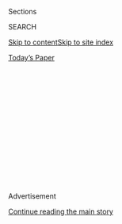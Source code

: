 <div id="app">

<div>

<div>

<div>

<div class="NYTAppHideMasthead css-1q2w90k e1suatyy0">

<div class="section css-ui9rw0 e1suatyy2">

<div class="css-eph4ug er09x8g0">

<div class="css-6n7j50">

</div>

<span class="css-1dv1kvn">Sections</span>

<div class="css-10488qs">

<span class="css-1dv1kvn">SEARCH</span>

</div>

[Skip to content](#site-content)[Skip to site index](#site-index)

</div>

<div class="css-10698na e1huz5gh0">

</div>

</div>

<div id="masthead-bar-one" class="section hasLinks css-15hmgas e1csuq9d3">

<div class="css-uqyvli e1csuq9d0">

</div>

<div class="css-1uqjmks e1csuq9d1">

</div>

<div class="css-9e9ivx">

[](https://myaccount.nytimes.com/auth/login?response_type=cookie&client_id=vi)

</div>

<div class="css-1bvtpon e1csuq9d2">

[Today’s Paper](https://www.nytimes.com/section/todayspaper)

</div>

</div>

</div>

</div>

<div data-aria-hidden="false">

<div id="site-content" role="main">

<div>

<div class="css-1aor85t" style="opacity:0.000000001;z-index:-1;visibility:hidden">

<div class="css-1hqnpie">

<div class="css-epjblv">

<span class="css-z6pdnw">How We Retain the Memory of Japan’s Atomic
Bombings: Books</span>

</div>

<div class="css-k008qs">

<div class="css-1iwv8en">

<span class="css-18z7m18"></span>

<div>

<div>

</div>

</div>

</div>

<span class="css-1n6z4y">https://nyti.ms/2PtRPMw</span>

<div class="css-1705lsu">

<div class="css-4xjgmj">

<div class="css-4skfbu" role="toolbar" data-aria-label="Social Media Share buttons, Save button, and Comments Panel with current comment count" data-testid="share-tools">

  - 
  - 
  - 
  - 
    
    <div class="css-6n7j50">
    
    </div>

  - 
  - 

</div>

</div>

</div>

</div>

</div>

</div>

<div id="NYT_TOP_BANNER_REGION" class="css-13pd83m">

</div>

<div id="top-wrapper" class="css-1sy8kpn">

<div id="top-slug" class="css-l9onyx">

Advertisement

</div>

[Continue reading the main story](#after-top)

<div class="ad top-wrapper" style="text-align:center;height:100%;display:block;min-height:250px">

<div id="top" class="place-ad" data-position="top" data-size-key="top">

</div>

</div>

<div id="after-top">

</div>

</div>

<div>

<div id="sponsor-wrapper" class="css-1hyfx7x">

<div id="sponsor-slug" class="css-19vbshk">

Supported by

</div>

[Continue reading the main story](#after-sponsor)

<div id="sponsor" class="ad sponsor-wrapper" style="text-align:center;height:100%;display:block">

</div>

<div id="after-sponsor">

</div>

</div>

<div class="css-186x18t">

Beyond the World War II We Know

</div>

<div class="css-1vkm6nb ehdk2mb0">

# How We Retain the Memory of Japan’s Atomic Bombings: Books

</div>

Literature is a refuge we turn to when we are forced to confront
contradictions that lie beyond reason, writes the Japanese novelist Yoko
Ogawa.

<div class="css-79elbk" data-testid="photoviewer-wrapper">

<div class="css-z3e15g" data-testid="photoviewer-wrapper-hidden">

</div>

<div class="css-1a48zt4 ehw59r15" data-testid="photoviewer-children">

![<span class="css-i48y28 e13ogyst0" data-aria-hidden="true">A view of
Hiroshima from Higi-Yama, a hill that rises in the eastern part of the
city, about one to two months after the
bombing.</span><span class="css-ach9cc e1z0qqy90" itemprop="copyrightHolder"><span class="css-1ly73wi e1tej78p0">Credit...</span><span><span>Collection
Japanese/Magnum
Photos</span></span></span>](https://static01.nyt.com/images/2020/08/06/multimedia/06ww2-bombing-ogawa-01/merlin_175276872_dfcc7576-6b4a-46d4-9658-02bc79839fd2-articleLarge.jpg?quality=75&auto=webp&disable=upscale)

</div>

</div>

<div class="css-18e8msd">

<div class="css-vp77d3 epjyd6m0">

<div class="css-1baulvz">

By <span class="css-1baulvz last-byline" itemprop="name">Yoko
Ogawa</span>

</div>

</div>

  - 
    
    <div class="css-1ea1lzw e16638kd2">
    
    Aug. 6, 2020
    
    </div>

  - 
    
    <div class="css-4xjgmj">
    
    <div class="css-d8bdto" role="toolbar" data-aria-label="Social Media Share buttons, Save button, and Comments Panel with current comment count" data-testid="share-tools">
    
      - 
      - 
      - 
      - 
        
        <div class="css-6n7j50">
        
        </div>
    
      - 
      - 
    
    </div>
    
    </div>

</div>

<div class="css-mdjrty">

[日本語で読む](https://www.nytimes.com/ja/2020/08/06/magazine/atomic-bombings-japan-books-hiroshima-nagasaki.html "Read in Japanese")

</div>

</div>

<div class="section meteredContent css-1r7ky0e" name="articleBody" itemprop="articleBody">

<div class="css-1fanzo5 StoryBodyCompanionColumn">

<div class="css-53u6y8">

***In the latest article from “*[*Beyond the World War II We
Know*](https://www.nytimes.com/spotlight/beyond-wwii)*,” a series by The
Times that documents lesser-known stories from the war, we asked Yoko
Ogawa, an award-winning Japanese author, to reflect on the literature
unleashed by the atomic bombings. This article was translated by Stephen
Snyder.***

The atomic bombing of Hiroshima occurred on Aug. 6. The bombing of
Nagasaki on Aug. 9. The announcement of surrender came on the 15th. In
Japan, August is the time when we remember the dead.

This year, the 75th anniversary of the atomic bombings would have been
observed during the Tokyo Olympics. But the Games [were
postponed](https://www.nytimes.com/2020/03/24/sports/olympics/coronavirus-summer-olympics-postponed.html)
because of the spread of the novel coronavirus, and we will be left
instead to offer our prayers for the dead in an atmosphere of unexpected
calm.

</div>

</div>

<div class="css-1fanzo5 StoryBodyCompanionColumn">

<div class="css-53u6y8">

The final torch bearer at the 1964 Tokyo Olympics was a relatively
unknown, 19-year-old, track and field competitor named [Yoshinori
Sakai](https://www.japantimes.co.jp/news/2014/09/10/national/torch-runner-from-1964-tokyo-olympics-dies-at-69/),
a young man who was born in Hiroshima on the day the bomb was dropped.
There was something extraordinary about the sight of him, [clad simply
in white shirt and
shorts](https://www.worldathletics.org/news/iaaf-news/death-yoshinori-sakai-1964-olympic-games),
running up the long stairway that led to the caldron he was meant to
light. He embodied purity, a sense of balance and an overwhelming
youthfulness. Those who saw him must have been amazed to realize that
the world had gathered in Japan to celebrate this festival of sport a
mere 19 years after the end of the war. Yet there he was, a young man
born of unprecedented, total destruction, a human being cradling a
flame, advancing step by step. No doubt there were political motivations
behind the selection of the final runner, but there was no questioning
the hopeful life force personified by this young man from Hiroshima.

</div>

</div>

<div>

</div>

<div class="css-1fanzo5 StoryBodyCompanionColumn">

<div class="css-53u6y8">

Sadly, in the intervening years, we have failed to realize the dream of
a nuclear-free world.<span class="css-8l6xbc evw5hdy0"> </span>Even in
Japan, the memories fade. According to [a 2015
survey](https://www.nhk.or.jp/bunken/english/reports/summary/201511/01.html)
conducted by NHK, Japan’s public broadcasting organization, only 69
percent of the residents of Hiroshima and 50 percent of the residents of
Nagasaki could correctly name the month, day and year when the Hiroshima
bomb was dropped. At the national level, the rate fell to 30 percent.
The cloud of oblivion rises, and the time is coming soon when it will no
longer be possible to hear directly from witnesses about their
experiences.

</div>

</div>

<div class="css-79elbk" data-testid="photoviewer-wrapper">

<div class="css-z3e15g" data-testid="photoviewer-wrapper-hidden">

</div>

<div class="css-1a48zt4 ehw59r15" data-testid="photoviewer-children">

![<span class="css-i48y28 e13ogyst0" data-aria-hidden="true">The
epicenter of the atomic blast in the city center. Army barracks once
stood at the
site. </span><span class="css-ach9cc e1z0qqy90" itemprop="copyrightHolder"><span class="css-1ly73wi e1tej78p0">Credit...</span><span>Wayne
Miller/Magnum
Photos</span></span>](https://static01.nyt.com/images/2020/08/06/multimedia/06ww2-bombing-ogawa-03/merlin_175232727_aa8d085c-fad1-4f77-827f-80c9b629b844-articleLarge.jpg?quality=75&auto=webp&disable=upscale)

</div>

</div>

<div class="css-1fanzo5 StoryBodyCompanionColumn">

<div class="css-53u6y8">

So, what can those who have not seen with their own eyes do to preserve
the memories of those who have? How do we ensure that witnesses continue
to be heard? In the wake of unimaginable horrors — endless wars, the
Holocaust, Chernobyl, Fukushima … not to mention Hiroshima and Nagasaki
— humankind has constantly confronted the problem of the continuity of
memory. How do we inscribe within us things that happened long ago and
far away that have no apparent connection to our lives, not simply as
learned knowledge but exactly as though we had experienced them
ourselves? How do we build a fragile bark to carry these memories safely
to the far shore, to the minds of the next generation? One thing is
certain: It is a task for which political and academic thinking and
institutions are poorly suited, quite simply because the act of sharing
the memories of another human being is fundamentally an irrational one.

So we appeal to the power of literature, a refuge we turn to when forced
to confront contradictions that lie beyond reason or theory. Through the
language of literature, we can finally come to empathize with the
suffering of nameless and unknown others. Or, at very least, we can
force ourselves to stare without flinching at the stupidity of those who
have committed unforgivable errors and ask ourselves whether the shadow
of this same folly lurks within us as well.

</div>

</div>

<div class="css-1fanzo5 StoryBodyCompanionColumn">

<div class="css-53u6y8">

I myself have listened intently to the voices of those who lived during
the era of Nazi Germany, by reading and rereading Anne Frank’s “Diary of
a Young Girl,” Victor Frankl’s “Man’s Search for Meaning,” and Primo
Levi’s “If This Is a Man.” From Frank, for example, I learned the
invaluable truth that a human being can still grow and develop even when
living in hiding. From Frankl’s observation that “the best of us did not
return” from the concentration camps, I learned to feel the boundless
suffering of those who survived and were forced to live on. And when,
through these books, the connection was made between my existence here
and now and that earlier time when I was not yet alive, I could feel my
horizons expanding, a new field of vision opening.

Likewise, Japanese literature continues to tell the story of the atomic
bombs. Bomb literature occupies a special place in every genre —
fiction, poetry, drama, nonfiction. For example, anyone born in 1962, as
I was, would be familiar with Miyoko Matsutani’s “Two Little Girls
Called Iida,” the story of a magical talking chair that unites two girls
across time in a house where the calendar is forever frozen on Aug. 6.
Or, with one of the indispensable works of modern Japanese literature,
Masuji Ibuse’s “Black Rain,” with its excruciating account of the
aftermath of the bomb. Kenzaburo Oe, still in his 20s and barely
embarked on his literary career, visited Hiroshima and gave us
“Hiroshima Notes,” his report on the extraordinary human dignity of
the bomb victims enduring the harsh reality of survivors. There is no
end to similar examples.

But there is one novel so admired and avidly read, even today, that it
is regularly included in school textbooks: Tamiki Hara’s “Summer
Flowers.” A work by a bomb victim himself, it records the period and
experience in precise detail.

Born in Hiroshima in 1905, Hara had been living in Tokyo, contributing
fiction and poetry to literary magazines, when his wife died suddenly in
1944. In February 1945, he returned to his birthplace, exactly as though
he’d “had a rendezvous with the tragedy that was coming to Hiroshima,”
as he later wrote. On the morning of Aug. 6, he was at home in his
windowless bathroom — a fact that possibly saved his life. Fortunate to
have escaped serious injury, Hara spent the following days wandering the
burning city and recording his experiences in his notebook, a record
that later became “Summer Flowers.”

<div class="css-79elbk" data-testid="photoviewer-wrapper">

<div class="css-z3e15g" data-testid="photoviewer-wrapper-hidden">

</div>

<div class="css-1a48zt4 ehw59r15" data-testid="photoviewer-children">

<div class="css-zgakxe erfvjey0">

<span class="css-1ly73wi e1tej78p0">Image</span>

<div class="css-zjzyr8">

<div data-testid="lazyimage-container" style="height:553.5777777777778px">

</div>

</div>

</div>

<span class="css-i48y28 e13ogyst0" data-aria-hidden="true">A Japanese
edition of “Summer Flowers” by Tamiki Hara, a victim of the bombing. It
records the period and experience in precise
detail.</span><span class="css-ach9cc e1z0qqy90" itemprop="copyrightHolder"><span class="css-1ly73wi e1tej78p0">Credit...</span><span>Shinchosha</span></span>

</div>

</div>

The novel begins two days before the bombing, as the protagonist pays a
visit to his wife’s grave. He washes the stone and places summer flowers
on it, finding the sight cool and refreshing. But this opening passage
is haunted by sadness, a horrible premonition of the impossibility of
accounting for the loss of his beloved wife and the innumerable corpses
he will see a short time later.

The author’s description of the protagonist as he flees to the river for
refuge is detailed and almost cold in tone. The language is concise, and
words that might express sentiment are nowhere to be found. Horrors of
the sort no human being had ever witnessed unfold one after the other
before the narrator’s eyes, and he finds himself unable to express
anything as vague as mere emotion.

</div>

</div>

<div class="css-1fanzo5 StoryBodyCompanionColumn">

<div class="css-53u6y8">

Faces so swollen that it was impossible to tell whether they were men or
women. Heads charred over with lumps like black beans. Voices crying out
again and again for water. Children clutching hands together as they
whispered faintly, “Mother … Father.” People prying fingernails from
corpses or stripping off belts as keepsakes of the dead. **** The
narrator describes a city filled with the stench of death: “In the vast,
silvery emptiness, there were roads and rivers and bridges, and
scattered here and there, raw and swollen corpses. A new hell, made real
through some elaborate technology.”

When the atomic bomb snatched away all things human, it might have
incinerated words themselves at the same time. Yet, led perhaps by the
hand of providence, he tucked a notebook and a pencil in with his food
and medicine. And what he wrote down in his notebook was not mere words.
He created a symbol for something he had heard from the dead and dying
that simply could not be expressed in words. Vestiges, scraps of
evidence that these human beings who had slipped mutely away had,
indeed, existed.

Having lost his wife to illness and then, in his solitude, encountered
the atomic bomb, Hara’s creative work was constantly rooted in the
silence of the dead. He was a writer, a poet, who stood in the public
square, not to call out to his fellow man but to mutely endure the
contradiction of putting into words the voiceless voices of those whose
words had been taken from them.

Hara is the author of a short poem titled “This Is a Human Being,” a
work that transcends bitterness and anger, seeking to gently capture the
failing voice of someone who no longer appears human:

> This is a human being.
> 
> See how the atom bomb has changed it.
> 
> The flesh is terribly bloated,
> 
> men and women all taking the same shape.
> 
> Ah\! “Help me\!” The quiet words of the voice that escapes
> 
> the swollen lips in the festering face.
> 
> This is a human being.
> 
> This is a human face.

Reading it, we can’t help being reminded of “If This Is a Man,” by Primo
Levi, chemist and concentration camp survivor. Right at the outset, Levi
poses the question:

> Consider if this is a man
> 
> Who works in the mud
> 
> Who does not know peace
> 
> Who fights for a scrap of bread
> 
> Who dies because of a yes or a no

I have no idea whether Levi and Hara were acquainted, but we can hear
the resonance between their words. One asks whether this is a human
being; the other answers that it is. In their work, we find the meeting
of one man who struggles to preserve the quality of humanity and another
who is determined not to lose sight of that same quality — a meeting of
the minds that continues to reverberate into the future. In the world of
literature, the most important truth can be portrayed in a simple,
meaningless coincidence. With the help of literature, the words of the
dead may be gathered and placed carefully aboard their small boat, to
flow on to join the stream of reality.

</div>

</div>

<div class="css-79elbk" data-testid="photoviewer-wrapper">

<div class="css-z3e15g" data-testid="photoviewer-wrapper-hidden">

</div>

<div class="css-1a48zt4 ehw59r15" data-testid="photoviewer-children">

<div class="css-1xdhyk6 erfvjey0">

<span class="css-1ly73wi e1tej78p0">Image</span>

<div class="css-zjzyr8">

<div data-testid="lazyimage-container" style="height:386.6666666666667px">

</div>

</div>

</div>

<span class="css-i48y28 e13ogyst0" data-aria-hidden="true">Hiroshima on
Sept. 8, 1945, almost a month after the
bombing. </span><span class="css-ach9cc e1z0qqy90" itemprop="copyrightHolder"><span class="css-1ly73wi e1tej78p0">Credit...</span><span>Wayne
Miller/Magnum Photos</span></span>

</div>

</div>

<div class="css-1fanzo5 StoryBodyCompanionColumn">

<div class="css-53u6y8">

A further coincidence: perhaps with the sense that they had accomplished
their duty as survivors, or perhaps because the burden of living with
the horrors of their pasts was too great, the two men took their own
lives, Hara in 1951 and Levi in 1987 (some dispute that Levi’s death was
a suicide).

As I write, I have in front of me [Hiromi
Tsuchida’s](https://ibashogallery.com/artists/76-hiromi-tsuchida/overview/)
collection of photographs of bomb artifacts offered by the Hiroshima
Peace Memorial Museum. I am struck by a picture of [a lunchbox and
canteen](http://www.pcf.city.hiroshima.jp/virtual/VirtualMuseum_e/visit_e/vit_ex_e/vit_ex4_e.html)
that belonged to a middle school student named Shigeru Orimen. His class
had been mobilized for the war effort and was working in the city on the
morning of Aug. 6. Shigeru was 500 meters from ground zero when the bomb
fell. His mother discovered his body among the corpses piled on the
river bank and recovered the lunchbox and canteen from his bag. She
remembered he had left that morning saying how much he was looking
forward to lunch, since she had made roasted soybean rice. The lunchbox
was twisted out of shape, the lid cracked open, and the contents were no
more than a lump of charcoal.

</div>

</div>

<div class="css-1fanzo5 StoryBodyCompanionColumn">

<div class="css-53u6y8">

But, in fact, this tiny box contained something more important: the
innocence of a young boy who had been full of anticipation for his
simple lunch, and his mother’s love. Even when the last victim of the
atomic bomb has passed away and this lunchbox is no more than a
petrified relic, as long as there is still someone to hear the voice
concealed within it, this memory will survive. The voices of the dead
are eternal, because human beings possess the small boat — the language
of literature — to carry them to the future.

-----

**Yoko Ogawa** is the author of numerous books, including “The Memory
Police,” a 2019 National Book Award finalist. Stephen Snyder is the Dean
of Language Schools and Kawashima Professor of Japanese Studies at
Middlebury College in Vermont.

</div>

</div>

<div>

</div>

</div>

<div>

</div>

<div>

</div>

<div>

</div>

<div>

<div id="bottom-wrapper" class="css-1ede5it">

<div id="bottom-slug" class="css-l9onyx">

Advertisement

</div>

[Continue reading the main story](#after-bottom)

<div id="bottom" class="ad bottom-wrapper" style="text-align:center;height:100%;display:block;min-height:90px">

</div>

<div id="after-bottom">

</div>

</div>

</div>

</div>

</div>

## Site Index

<div>

</div>

## Site Information Navigation

  - [© <span>2020</span> <span>The New York Times
    Company</span>](https://help.nytimes.com/hc/en-us/articles/115014792127-Copyright-notice)

<!-- end list -->

  - [NYTCo](https://www.nytco.com/)
  - [Contact
    Us](https://help.nytimes.com/hc/en-us/articles/115015385887-Contact-Us)
  - [Work with us](https://www.nytco.com/careers/)
  - [Advertise](https://nytmediakit.com/)
  - [T Brand Studio](http://www.tbrandstudio.com/)
  - [Your Ad
    Choices](https://www.nytimes.com/privacy/cookie-policy#how-do-i-manage-trackers)
  - [Privacy](https://www.nytimes.com/privacy)
  - [Terms of
    Service](https://help.nytimes.com/hc/en-us/articles/115014893428-Terms-of-service)
  - [Terms of
    Sale](https://help.nytimes.com/hc/en-us/articles/115014893968-Terms-of-sale)
  - [Site Map](https://spiderbites.nytimes.com)
  - [Help](https://help.nytimes.com/hc/en-us)
  - [Subscriptions](https://www.nytimes.com/subscription?campaignId=37WXW)

</div>

</div>

</div>

</div>
